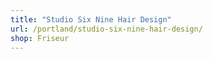 ```yaml
---
title: "Studio Six Nine Hair Design"
url: /portland/studio-six-nine-hair-design/
shop: Friseur
---
```

